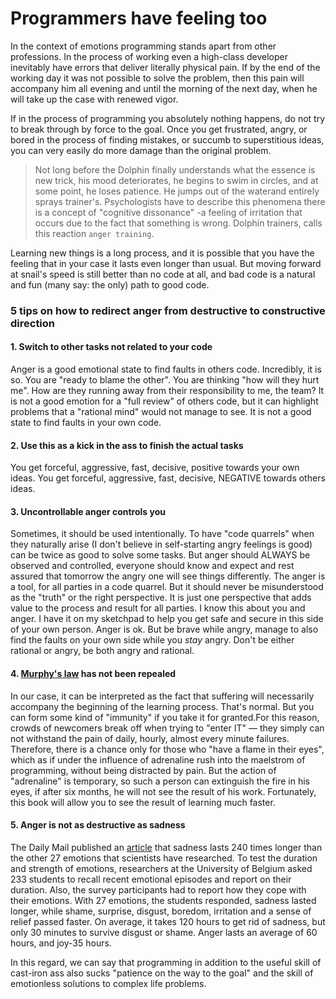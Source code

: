 # Programmers have feeling too

In the context of emotions programming stands apart from other professions. In the process of working even a high-class developer inevitably have errors that deliver literally physical pain. If by the end of the working day it was not possible to solve the problem, then this pain will accompany him all evening and until the morning of the next day, when he will take up the case with renewed vigor.
 
If in the process of programming you absolutely nothing happens, do not try to break through by force to the goal. Once you get frustrated, angry, or bored in the process of finding mistakes, or succumb to superstitious ideas, you can very easily do more damage than the original problem. 

>Not long before the Dolphin finally understands what the essence is new trick, his mood deteriorates, he begins to swim in circles,
>and at some point, he loses patience. He jumps out of the waterand entirely sprays trainer's. Psychologists have to describe this
>phenomena there is a concept of "cognitive dissonance" -a feeling of irritation that occurs due to the fact that something is wrong. 
>Dolphin trainers, calls this reaction `anger training`.

Learning new things is a long process, and it is possible that you have the feeling that in your case it lasts even longer than usual. But moving forward at snail's speed is still better than no code at all, and bad code is a natural and fun (many say: the only) path to good code.

### 5 tips on how to redirect anger from destructive to constructive direction

#### 1. Switch to other tasks not related to your code
 
 Anger is a good emotional state to find faults in others code. Incredibly, it is so. You are "ready to blame the other". You are thinking "how will they hurt me". How are they running away from their responsibility to me, the team? It is not a good emotion for a "full review" of others code, but it can  highlight problems that a "rational mind" would not manage to see. It is not a good state to find faults in your own code.
 
 #### 2. Use this as a kick in the ass to finish the actual tasks
 
 You get forceful, aggressive, fast, decisive, positive towards your own ideas. You get forceful, aggressive, fast, decisive, NEGATIVE towards others ideas.
 
 #### 3. Uncontrollable anger controls you
 
 Sometimes, it should be used intentionally. To have "code quarrels" when they naturally arise (I don't believe in self-starting angry feelings is good) can be twice as good to solve some tasks. But anger should ALWAYS be observed and controlled, everyone should know and expect and rest assured that tomorrow the angry one will see things differently. The anger is a tool, for all parties in a code quarrel. But it should never be misunderstood as the "truth" or the right perspective. It is just one perspective that adds value to the process and result for all parties. 
I know this about you and anger. I have it on my sketchpad to help you get safe and secure in this side of your own person.
Anger is ok. But be brave while angry, manage to also find the faults on your own side while you *stay* angry. Don't be either rational or angry, be both angry and rational.

#### 4. [Murphy's law](https://en.wikipedia.org/wiki/Murphy%27s_law) has not been repealed

In our case, it can be interpreted as the fact that suffering will necessarily accompany the beginning of the learning process. That's normal. But you can form some kind of "immunity" if you take it for granted.For this reason, crowds of newcomers break off when trying to "enter IT" — they simply can not withstand the pain of daily, hourly, almost every minute failures. Therefore, there is a chance only for those who "have a flame in their eyes", which as if under the influence of adrenaline rush into the maelstrom of programming, without being distracted by pain. But the action of "adrenaline" is temporary, so such a person can extinguish the fire in his eyes, if after six months, he will not see the result of his work. Fortunately, this book will allow you to see the result of learning much faster.

#### 5. Anger is not as destructive as sadness

The Daily Mail published an [article](https://www.dailymail.co.uk/sciencetech/article-2815719/Feeling-sad-FIVE-DAYS-shift-mood-Sadness-lasts-240-times-longer-emotions-study-claims.html) that sadness lasts 240 times longer than the other 27 emotions that scientists have researched.
To test the duration and strength of emotions, researchers at the University of Belgium asked 233 students to recall recent emotional episodes and report on their duration. Also, the survey participants had to report how they cope with their emotions. With 27 emotions, the students responded, sadness lasted longer, while shame, surprise, disgust, boredom, irritation and a sense of relief passed faster.
On average, it takes 120 hours to get rid of sadness, but only 30 minutes to survive disgust or shame. Anger lasts an average of 60 hours, and joy-35 hours.

In this regard, we can say that programming in addition to the useful skill of cast-iron ass also sucks "patience on the way to the goal" and the skill of emotionless solutions to complex life problems.
